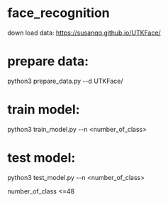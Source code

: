 # face_recognition

down load data: https://susanqq.github.io/UTKFace/

# prepare data:
python3 prepare_data.py --d UTKFace/

# train model:
python3 train_model.py --n <number_of_class>

# test model:
python3 test_model.py --n <number_of_class>

number_of_class <=48